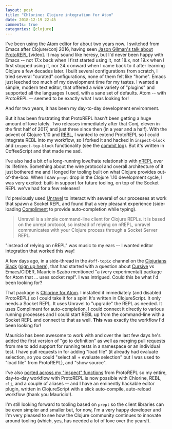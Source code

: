 ```yaml
---
layout: post
title: "Chlorine: Clojure integration for Atom"
date: 2018-12-19 22:45
comments: true
categories: [clojure]
---
```

I've been using the [Atom](https://atom.io) editor for about two years now.
I switched from Emacs after Clojure/conj 2016, having seen
[Jason Gilman's talk about ProtoREPL](https://youtu.be/buPPGxOnBnk) [video].
It may sound like
heresy, but I'd never been happy with Emacs<!-- more --> -- not 17.x back when I first
started using it, not 18.x, not 19.x when I first stopped using it, nor 24.x onward
when I came back to it after learning Clojure a few decades later. I built
several configurations from scratch, I tried several "curated" configurations,
none of them felt like "home". Emacs just leeched too much of my development
time for my tastes. I wanted a simple, modern text editor, that offered a wide
variety of "plugins" and supported all the languages I used, with a sane set of
defaults. Atom -- with ProtoREPL -- seemed to be exactly what I was looking for!

And for two years, it has been my day-to-day development environment.

But it has been frustrating that ProtoREPL hasn't been getting a huge amount of
love lately. Two releases immediately after that Conj, eleven in the first
half of 2017, and just three since then (in a year and a half).
With the advent of Clojure 1.10 and
[REBL](https://github.com/cognitect-labs/REBL-distro), I wanted to extend
ProtoREPL so I could integrate REBL into my workflow, so I forked it and
hacked in `inspect-block` and `inspect-top-block` functionality (see the
[commit log](https://github.com/seancorfield/proto-repl/compare/4b13ebf9d0f1e228ab7800c4bc54fe071bacf29e...master)). But it's written in
CoffeeScript and that made me sad.

I've also had a bit of a long-running love/hate relationship with
[nREPL](https://github.com/nrepl/nrepl) over its lifetime. Something about the
wire protocol and overall architecture of it just bothered me and I longed for
tooling built on what Clojure provides out-of-the-box. When I saw `prepl` drop
in the Clojure 1.10 development cycle, I was very excited: built-in support for
future tooling, on top of the Socket REPL we've had for a few releases!

I'd previously used [Unravel](https://github.com/Unrepl/unravel) to interact
with several of our processes at work that spawn a Socket REPL and found that a
very pleasant experience (side-loading [Compliment](https://github.com/Unrepl/unravel)
to provide auto-completion while typing).

> Unravel is a simple command-line client for Clojure REPLs. It is based on the unrepl protocol, so instead of relying on nREPL, unravel communicates with your Clojure process through a Socket Server REPL.

"instead of relying on nREPL" was music to my ears -- I wanted editor integration
that worked this way!

A few days ago, in a side-thread in the `#off-topic` channel on the
[Clojurians Slack](https://clojurians.slack.com) ([sign up here](http://clojurians.net/)),
that had started with a question about [Cursive](https://cursive-ide.com/) vs
Emacs/CIDER, Maurício Szabo mentioned "a (very experimental) package for Atom
that ... uses socket repl". I was intrigued. Could this be what I'd been
looking for?

That package is [Chlorine for Atom](https://atom.io/packages/chlorine).
I installed it immediately (and disabled ProtoREPL) so I could take it for a
spin! It's written in ClojureScript. It only needs a Socket REPL. It uses
Unravel to "upgrade" the REPL as needed. It uses Compliment for auto-completion.
I could connect it directly to various running processes and I could start
REBL up from the command-line with a Socket REPL and connect to that as well.
**This** was exactly the workflow I'd been looking for!

Maurício has been awesome to work with and over the last few days he's added
the first version of "go to definition" as well as merging pull requests from
me to add support for running tests in a namespace or an individual test. I
have pull requests in for adding "load file" (it already had evaluate selection,
so you could "select all + evaluate selection" but I was used to "load file"
from ProtoREPL), and "show source".

I've also [ported across my "inspect" functions](https://github.com/seancorfield/atom-chlorine/commit/b5c4ec4fbe2572a97882e595f6280fec15592114) from ProtoREPL so my entire,
day-to-day workflow with ProtoREPL is now possible with Chlorine, REBL, `clj`, and
a couple of aliases -- and I have an eminently hackable editor plugin, written
in ClojureScript with a slick auto-compile, auto-reload workflow (thank you
Maurício!).

I'm still looking forward to tooling based on `prepl` so the client libraries
can be even simpler and smaller but, for now, I'm a very happy developer and
I'm very pleased to see how the Clojure community continues to innovate around
tooling (which, yes, has needed a lot of love over the years!).
